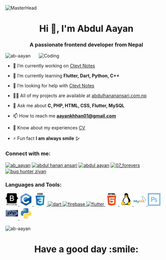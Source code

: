 
![MasterHead](https://1.bp.blogspot.com/-7A4WynwLsMw/XbBpCXG8fHI/AAAAAAAAMt4/uOa1bpLskYgrwGbllhSu2SDj_Mig8SXJQCLcBGAsYHQ/s1600/2000_600px.gif)
<h1 align="center">Hi 👋, I'm Abdul Aayan</h1>
<h3 align="center">A passionate frontend developer from Nepal</h3>
<img align="right" alt="Coding" width="400"  src="https://cdn.dribbble.com/users/1059583/screenshots/4171367/coding-freak.gif">
<p align="left"> <img src="https://komarev.com/ghpvc/?username=ab-aayan&label=Profile%20views&color=0e75b6&style=flat" alt="ab-aayan" /> </p>

- 🔭 I’m currently working on [Ctevt Notes](https://play.google.com/store/apps/details?id=com.appionic.ctevtNotes)

- 🌱 I’m currently learning **Flutter, Dart, Python, C++**

- 🤝 I’m looking for help with [Ctevt Notes](https://play.google.com/store/apps/details?id=com.appionic.ctevtNotes)

- 👨‍💻 All of my projects are available at [abdulhananansari.com.np](https://abdulhananansari.com.np/#about)

- 💬 Ask me about **C, PHP, HTML, CSS, Flutter, MySQL**

- 📫 How to reach me **aayankhhan01@gmail.com**

- 📄 Know about my experiences [CV](https://drive.google.com/file/d/15ljQgfJ1xVO5E4Nh8HtURkAM1LAhNM7C/view?usp=sharing)


- ⚡ Fun fact **I am always smile シ**

<h3 align="left">Connect with me:</h3>
<p align="left">
<a href="https://twitter.com/ab_aayan" target="blank"><img align="center" src="https://raw.githubusercontent.com/rahuldkjain/github-profile-readme-generator/master/src/images/icons/Social/twitter.svg" alt="ab_aayan" height="30" width="40" /></a>
<a href="https://linkedin.com/in/abdul hanan ansari" target="blank"><img align="center" src="https://raw.githubusercontent.com/rahuldkjain/github-profile-readme-generator/master/src/images/icons/Social/linked-in-alt.svg" alt="abdul hanan ansari" height="30" width="40" /></a>
<a href="https://m.facebook.com/people/Abdul-Aayan/100007121178255" target="blank"><img align="center" src="https://raw.githubusercontent.com/rahuldkjain/github-profile-readme-generator/master/src/images/icons/Social/facebook.svg" alt="abdul aayan" height="30" width="40" /></a>
<a href="https://instagram.com/07_forevers" target="blank"><img align="center" src="https://raw.githubusercontent.com/rahuldkjain/github-profile-readme-generator/master/src/images/icons/Social/instagram.svg" alt="07_forevers" height="30" width="40" /></a>
<a href="https://www.youtube.com/channel/UCMFvG_aMJ_s2qvkcMPqzxOQ" target="blank"><img align="center" src="https://raw.githubusercontent.com/rahuldkjain/github-profile-readme-generator/master/src/images/icons/Social/youtube.svg" alt="bug hunter ziyan" height="30" width="40" /></a>
</p>

<h3 align="left">Languages and Tools:</h3>
<p align="left"> <a href="https://getbootstrap.com" target="_blank" rel="noreferrer"> <img src="https://raw.githubusercontent.com/devicons/devicon/master/icons/bootstrap/bootstrap-plain-wordmark.svg" alt="bootstrap" width="40" height="40"/> </a> <a href="https://www.cprogramming.com/" target="_blank" rel="noreferrer"> <img src="https://raw.githubusercontent.com/devicons/devicon/master/icons/c/c-original.svg" alt="c" width="40" height="40"/> </a> <a href="https://www.w3schools.com/css/" target="_blank" rel="noreferrer"> <img src="https://raw.githubusercontent.com/devicons/devicon/master/icons/css3/css3-original-wordmark.svg" alt="css3" width="40" height="40"/> </a> <a href="https://dart.dev" target="_blank" rel="noreferrer"> <img src="https://www.vectorlogo.zone/logos/dartlang/dartlang-icon.svg" alt="dart" width="40" height="40"/> </a> <a href="https://firebase.google.com/" target="_blank" rel="noreferrer"> <img src="https://www.vectorlogo.zone/logos/firebase/firebase-icon.svg" alt="firebase" width="40" height="40"/> </a> <a href="https://flutter.dev" target="_blank" rel="noreferrer"> <img src="https://www.vectorlogo.zone/logos/flutterio/flutterio-icon.svg" alt="flutter" width="40" height="40"/> </a> <a href="https://www.w3.org/html/" target="_blank" rel="noreferrer"> <img src="https://raw.githubusercontent.com/devicons/devicon/master/icons/html5/html5-original-wordmark.svg" alt="html5" width="40" height="40"/> </a> <a href="https://www.linux.org/" target="_blank" rel="noreferrer"> <img src="https://raw.githubusercontent.com/devicons/devicon/master/icons/linux/linux-original.svg" alt="linux" width="40" height="40"/> </a> <a href="https://www.mysql.com/" target="_blank" rel="noreferrer"> <img src="https://raw.githubusercontent.com/devicons/devicon/master/icons/mysql/mysql-original-wordmark.svg" alt="mysql" width="40" height="40"/> </a> <a href="https://www.photoshop.com/en" target="_blank" rel="noreferrer"> <img src="https://raw.githubusercontent.com/devicons/devicon/master/icons/photoshop/photoshop-line.svg" alt="photoshop" width="40" height="40"/> </a> <a href="https://www.php.net" target="_blank" rel="noreferrer"> <img src="https://raw.githubusercontent.com/devicons/devicon/master/icons/php/php-original.svg" alt="php" width="40" height="40"/> </a> <a href="https://www.python.org" target="_blank" rel="noreferrer"> <img src="https://raw.githubusercontent.com/devicons/devicon/master/icons/python/python-original.svg" alt="python" width="40" height="40"/> </a> </p>

<p><img align="center" src="https://github-readme-stats.vercel.app/api/top-langs?username=ab-aayan&show_icons=true&locale=en&layout=compact" alt="ab-aayan" /></p>
                                       <h1 align="center">Have a good day :smile:</h1>
